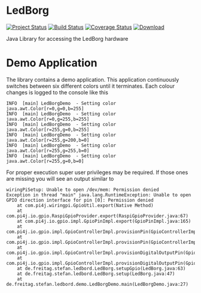 # LedBorg

[![Project Status](http://stillmaintained.com/stefanfreitag/LedBorg.png)](https://stillmaintained.com/stefanfreitag/LedBorg)
[![Build Status](https://travis-ci.org/stefanfreitag/LedBorg.svg?branch=master)](https://travis-ci.org/stefanfreitag/LedBorg)
[![Coverage Status](https://coveralls.io/repos/stefanfreitag/Ledborg/badge.svg)](https://coveralls.io/r/stefanfreitag/Ledborg)
[ ![Download](https://api.bintray.com/packages/stefanfreitag/maven/LedBorg/images/download.svg) ](https://bintray.com/stefanfreitag/maven/LedBorg/_latestVersion)

Java Library for accessing the LedBorg hardware

# Demo Application
The library contains a demo application. This application continuously switches
between six different colors until it terminates. Each colour changes is logged to
the console like this

    INFO  [main] LedBorgDemo  - Setting color java.awt.Color[r=0,g=0,b=255]
    INFO  [main] LedBorgDemo  - Setting color java.awt.Color[r=0,g=255,b=255]
    INFO  [main] LedBorgDemo  - Setting color java.awt.Color[r=255,g=0,b=255]
    INFO  [main] LedBorgDemo  - Setting color java.awt.Color[r=255,g=200,b=0]
    INFO  [main] LedBorgDemo  - Setting color java.awt.Color[r=255,g=255,b=0]
    INFO  [main] LedBorgDemo  - Setting color java.awt.Color[r=255,g=0,b=0]

For proper execution super user privileges may be required. If those ones are missing
you will see an output similar to

    wiringPiSetup: Unable to open /dev/mem: Permission denied
    Exception in thread "main" java.lang.RuntimeException: Unable to open GPIO direction interface for pin [0]: Permission denied
        at com.pi4j.wiringpi.GpioUtil.export(Native Method)
        at com.pi4j.io.gpio.RaspiGpioProvider.export(RaspiGpioProvider.java:67)
        at com.pi4j.io.gpio.impl.GpioPinImpl.export(GpioPinImpl.java:165)
        at com.pi4j.io.gpio.impl.GpioControllerImpl.provisionPin(GpioControllerImpl.java:520)
        at com.pi4j.io.gpio.impl.GpioControllerImpl.provisionPin(GpioControllerImpl.java:499)
        at com.pi4j.io.gpio.impl.GpioControllerImpl.provisionDigitalOutputPin(GpioControllerImpl.java:651)
        at com.pi4j.io.gpio.impl.GpioControllerImpl.provisionDigitalOutputPin(GpioControllerImpl.java:661)
        at de.freitag.stefan.ledbord.LedBorg.setupGpio(LedBorg.java:63)
        at de.freitag.stefan.ledbord.LedBorg.setup(LedBorg.java:47)
        at de.freitag.stefan.ledbord.demo.LedBorgDemo.main(LedBorgDemo.java:27)